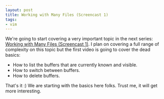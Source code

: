 ```yaml
---
layout: post
title: Working with Many Files (Screencast 1)
tags:
- vim
---
```

We're going to start covering a very important topic in the next series: [Working with Many Files (Screencast 1)](http://vimeo.com/6306508). I plan on covering a full range of complexity on this topic but the first video is going to cover the dead basics:

- How to list the buffers that are currently known and visible.
- How to switch between buffers.
- How to delete buffers.

That's it :) We are starting with the basics here folks. Trust me, it will get more interesting.
